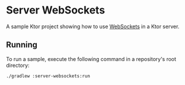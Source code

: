 # Server WebSockets

A sample Ktor project showing how to use [WebSockets](https://ktor.io/docs/websocket.html) in a Ktor server.

## Running

To run a sample, execute the following command in a repository's root directory:
```bash
./gradlew :server-websockets:run
```

